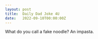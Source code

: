 ```yaml
---
layout: post
title:  Daily Dad Joke 4U
date:   2022-09-10T00:00:00Z
---
```

What do you call a fake noodle? An impasta.

